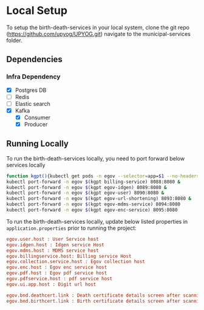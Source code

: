 # Local Setup

To setup the birth-death-services in your local system, clone the git repo (https://github.com/upyog/UPYOG.git) navigate to the municipal-services folder.

## Dependencies

### Infra Dependency

- [X] Postgres DB
- [ ] Redis
- [ ] Elastic search
- [X] Kafka
  - [X] Consumer
  - [X] Producer

## Running Locally

To run the birth-death-services locally, you need to port forward below services locally

```bash
function kgpt(){kubectl get pods -n egov --selector=app=$1 --no-headers=true | head -n1 | awk '{print $1}'}
kubectl port-forward -n egov $(kgpt billing-service) 8088:8080 &
kubectl port-forward -n egov $(kgpt egov-idgen) 8089:8080 &
kubectl port-forward -n egov $(kgpt egov-user) 8090:8080 & 
kubectl port-forward -n egov $(kgpt egov-url-shortening) 8093:8080 &  
kubectl port-forward -n egov $(kgpt egov-mdms-service) 8094:8080 
kubectl port-forward -n egov $(kgpt egov-enc-service) 8095:8080 
```

To run the birth-death-services locally, update below listed properties in `application.properties` prior to running the project:

```ini
egov.user.host : User Service host
egov.idgen.host : Idgen service Host
egov.mdms.host : MDMS service host
egov.billingservice.host: Billing service Host
egov.collection.service.host : Egov collection host
egov.enc.host : Egov enc service host
egov.pdf.host : Egov pdf service host
egov.pdfservice.host : pdf service host
egov.ui.app.host : Digit url host

egov.bnd.deathcert.link : Death certificate details screen after scanning the QA code
egov.bnd.birthcert.link : Birth certificate details screen after scanning the QA code
```
